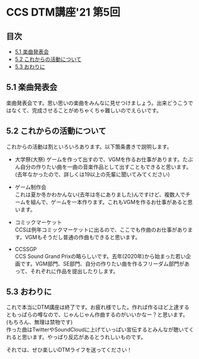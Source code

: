 <!-- omit in toc -->
# CCS DTM講座'21 第5回
<!-- omit in toc -->
## 目次

- [5.1 楽曲発表会](#51-楽曲発表会)
- [5.2 これからの活動について](#52-これからの活動について)
- [5.3 おわりに](#53-おわりに)

## 5.1 楽曲発表会

楽曲発表会です。思い思いの楽曲をみんなに見せつけましょう。出来どうこうではなくて、完成させることがめちゃくちゃ難しいのでえらいです。

## 5.2 これからの活動について

これからの活動は割といろいろあります。以下箇条書きで説明します。

- 大学祭(大祭)  ゲームを作って出すので、VGMを作るお仕事があります。たぶん自分の作りたい曲を一曲の音楽作品として出すこともできると思います。(去年なかったので、詳しくは19以上の先輩に聞いてみてください)

- ゲーム制作会  
これは夏か冬かわかんない(去年は冬にありました)んですけど、複数人でチームを組んで、ゲームを一本作ります。これもVGMを作るお仕事があると思います。

- コミックマーケット  
CCSは例年コミックマーケットに出るので、ここでも作曲のお仕事があります。VGMもそうだし普通の作曲もできると思います。
- CCSSGP  
CCS Sound Grand Prixの略らしいです。去年(2020年)から始まった若い企画です。VGM部門、SE部門、自分の作りたい曲を作るフリーダム部門があって、それぞれに作品を提出したりします。

## 5.3 おわりに

これで本当にDTM講座は終了です。お疲れ様でした。作れば作るほど上達するともっぱらの噂なので、じゃんじゃん作曲するのがいいかなー？と思います。(もちろん、無理は禁物です)  
作った曲はTwitterやSoundCloudに上げていっぱい宣伝するとみんなが聴いてくれると思います。やっぱり反応があるとうれしいものです。

それでは、ぜひ楽しいDTMライフを送ってください！
